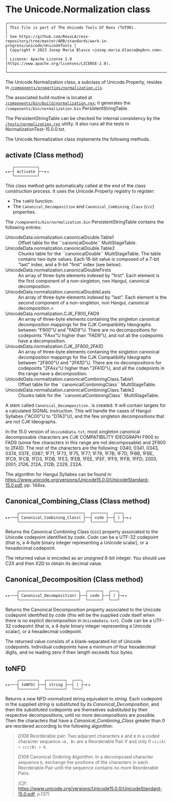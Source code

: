 # The Unicode.Normalization class

```
┌───────────────────────────────────────────────────────────────────────────────────────────────────────────────┐  
│ This file is part of The Unicode Tools Of Rexx (TUTOR).                                                       │
│ See https://github.com/RexxLA/rexx-repository/tree/master/ARB/standards/work-in-progress/unicode/UnicodeTools │
│ Copyright © 2023 Josep Maria Blasco <josep.maria.blasco@epbcn.com>.                                           │
│ License: Apache License 2.0 (https://www.apache.org/licenses/LICENSE-2.0).                                    │
└───────────────────────────────────────────────────────────────────────────────────────────────────────────────┘
``` 

The Unicode.Normalization class, a subclass of Unicode.Property, resides in [``/components/properties/normalization.cls``](../../components/properties/normalization.cls). 

The associated build routine is located at [``/components/bin/build/normalization.rex``](../../components/bin/build/normalization.rex); it generates the ``/components/bin/normalization.bin`` PersistentStringTable.

The PersistentStringTable can be checked for internal consistency by the [``/tests/normalization.rex``](../../tests/normalization.rex) utility. It also runs all the tests in NormalizationTest-15.0.0.txt.

The Unicode.Normalization class implements the following methods.

## activate (Class method)

```
   ╭──────────╮             
▸▸─┤ activate ├──▸◂
   ╰──────────╯  
```

This class method gets automatically called at the end of the class construction process. It uses the Unicode.Property registry to register:

* The ``toNFD`` function.
* The ``Canonical_Decomposition`` and ``Canonical_Combining_Class`` (``ccc``) properties.

The ``/components/bin/normalization.bin`` PersistentStringTable contains the following entries:

<dl>
  <dt>UnicodeData.normalization.canonicalDouble.Table1</dt>
      <dd>Offset table for the ``canonicalDouble`` MultiStageTable.</dd>
  <dt>UnicodeData.normalization.canonicalDouble.Table2</dt>
      <dd>Chunks table for the ``canonicalDouble`` MultiStageTable. The table contains two-byte values. Each 16-bit value is composed of a 7-bit "last" index, and a 9-bit "first" index (see below).</dd>
  <dt>UnicodeData.normalization.canonicalDoubleFirsts</dt>
      <dd>An array of three-byte elements indexed by "first". Each element is the first component of a non-singleton, non Hangul, canonical decomposition.</dd>
  <dt>UnicodeData.normalization.canonicalDoubleLasts</dt>
      <dd>An array of three-byte elements indexed by "last". Each element is the second component of a non-singleton, non Hangul, canonical decomposition.<</dd>
  <dt>UnicodeData.normalization.CJK_F900_FAD9</dt>
      <dd>An array of three-byte elements containing the singleton canonical decomposition mappings for the CJK Compatibility Ideographs between "F900"U and "FAD9"U.
         There are no decompositions for codepoints "FAxx"U higher than "FAD9"U, and not all the codepoints have a decomposition.
      </dd>
  <dt>UnicodeData.normalization.CJK_2F800_2FA1D</dt>
      <dd>An array of three-byte elements containing the singleton canonical decomposition mappings for the CJK Compatibility Ideographs between "2F800"U and "2FA1D"U.
          There are no decompositions for codepoints "2FAxx"U higher than "2FA1D"U, and all the codepoints in the range have a decomposition.
      </dd>
  <dt>UnicodeData.normalization.canonicalCombiningClass.Table1</dt>
      <dd>Offset table for the ``canonicalCombiningClass`` MultiStageTable.</dd>
  <dt>UnicodeData.normalization.canonicalCombiningClass.Table2</dt>
      <dd>Chunks table for the ``canonicalCombiningClass`` MultiStageTable.</dd>
</dl>  

A stem called ``Canonical_Decomposition.`` is created. It will contain targets for a calculated SIGNAL instruction. 
This will handle the cases of Hangul Syllabes ("AC00"U to "D7A3"U), and the few singleton decompositions that are not CJK Ideographs.

In the 15.0 version of ``UnicodeData.txt``, most singleton canonical decomposable characters are CJK COMPATIBILITY IDEOGRAPH F900 to FAD9 (some few
characters in this range are not decomposable) and 2F800 to 2FA1D. The rest of the characters are the following: 0340, 0341, 0343, 0374, 037E, 0387;
1F71, 1F73, 1F75, 1F77, 1F79, 1F7B, 1F7D, 1FBB, 1FBE, 1FC9, 1FCB, 1FD3, 1FDB, 1FE3, 1FEB, 1FEE, 1FEF, 1FF9, 1FFB, 1FFD; 2000, 2001; 2126, 212A, 212B;
2329, 232A.

The algorithm for Hangul Syllabes can be found in https://www.unicode.org/versions/Unicode15.0.0/UnicodeStandard-15.0.pdf, pp. 144ss.
    
## Canonical_Combining_Class (Class method)

```
     ╭────────────────────────────╮  ┌──────┐  ╭───╮
▸▸───┤ Canonical_Combining_Class( ├──┤ code ├──┤ ) ├─▸◂
     ╰────────────────────────────╯  └──────┘  ╰───╯
```

Returns the Canonical Combining Class (ccc) property associated to the Unicode codepoint identified by _code_. _Code_ can be a UTF-32 codepoint (that is, a 4-byte binary integer representing a Unicode scalar), or
a hexadecimal codepoint.

The returned value is encoded as an unsigned 8-bit integer. You should use C2X and then X2D to obtain its decimal value.

## Canonical_Decomposition (Class method)

```
     ╭──────────────────────────╮  ┌──────┐  ╭───╮
▸▸───┤ Canonical_Decomposition( ├──┤ code ├──┤ ) ├─▸◂
     ╰──────────────────────────╯  └──────┘  ╰───╯
```

Returns the Canonical Decomposition property associated to the Unicode codepoint identified by _code_ (this will be the supplied _code_ itself when there is no explicit decomposition in ``UnicodeData.txt``). _Code_ can be a UTF-32 codepoint (that is, a 4-byte binary integer representing a Unicode scalar), or
a hexadecimal codepoint.

The returned value consists of a blank-separated list of Unicode codepoints. Individual codepoints have a minimum of four hexadecimal digits, and no leading zero if their length exceeds four bytes.

## toNFD

```
     ╭────────╮  ┌────────┐  ╭───╮
▸▸───┤ toNFD( ├──┤ string ├──┤ ) ├─▸◂
     ╰────────╯  └────────┘  ╰───╯
```

Returns a new NFD-normalized string equivalent to _string_. Each codepoint in the supplied _string_ is substituted by its _Canonical_Decomposition_, and then the substituted codepoints are themselves substituted by their respective decompositions, until no more decompositions are possible. Then the characters that have a _Canonical_Combining_Class_ greater than 0 are reordered according to the following algorithm:

>_D108_ Reorderable pair: Two adjacent characters `A` and `B` in a coded character sequence
>`<A, B>` are a Reorderable Pair if and only if `ccc(A) > ccc(B) > 0`. 
>
>_D109_ Canonical Ordering Algorithm: In a decomposed character sequence `D`, exchange
>the positions of the characters in each Reorderable Pair until the sequence contains
>no more Reorderable Pairs.
>
>(_Cfr._ https://www.unicode.org/versions/Unicode15.0.0/UnicodeStandard-15.0.pdf, p.137)


